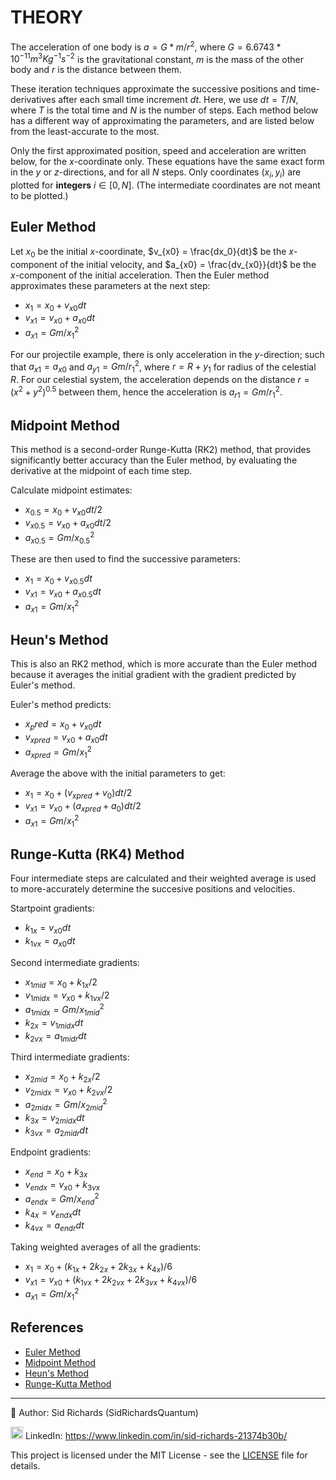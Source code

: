 # THEORY

The acceleration of one body is $a = G * m / r^2$, where $G = 6.6743 * 10^{-11} m^3Kg^{-1}s^{-2}$ is the gravitational constant, $m$ is the mass of the other body and $r$ is the distance between them.

These iteration techniques approximate the successive positions and time-derivatives after each small time increment $dt$.
Here, we use $dt = T / N$, where $T$ is the total time and $N$ is the number of steps.
Each method below has a different way of approximating the parameters, and are listed below from the least-accurate to the most.

Only the first approximated position, speed and acceleration are written below, for the $x$-coordinate only.
These equations have the same exact form in the $y$ or $z$-directions, and for all $N$ steps.
Only coordinates $(x_i, y_i)$ are plotted for **integers** $i \in [0, N]$.
(The intermediate coordinates are not meant to be plotted.)

## Euler Method

Let $x_0$ be the initial $x$-coordinate, $v_{x0} = \frac{dx_0}{dt}$ be the $x$-component of the initial velocity, and $a_{x0} = \frac{dv_{x0}}{dt}$ be the $x$-component of the initial acceleration. Then the Euler method approximates these parameters at the next step:
- $x_1 = x_0 + v_{x0} dt$
- $v_{x1} = v_{x0} + a_{x0} dt$
- $a_{x1} = G m / x_1^2$

For our projectile example, there is only acceleration in the $y$-direction; such that $a_{x1} = a_{x0}$ and $a_{y1} = G m / r_1^2$, where $r = R + y_1$ for radius of the celestial $R$.
For our celestial system, the acceleration depends on the distance $r = (x^2 + y^2)^{0.5}$ between them, hence the acceleration is $a_{r1} = G m / r_1^2$.

## Midpoint Method

This method is a second-order Runge-Kutta (RK2) method, that provides significantly better accuracy than the Euler method, by evaluating the derivative at the midpoint of each time step.

Calculate midpoint estimates:
- $x_{0.5} = x_0 + v_{x0} dt / 2$
- $v_{x0.5} = v_{x0} + a_{x0} dt / 2$
- $a_{x0.5} = G m / x_{0.5}^2$

These are then used to find the successive parameters:
- $x_1 = x_0 + v_{x0.5} dt$
- $v_{x1} = v_{x0} + a_{x0.5} dt$
- $a_{x1} = G m / x_1^2$

## Heun's Method

This is also an RK2 method, which is more accurate than the Euler method because it averages the initial gradient with the gradient predicted by Euler's method.

Euler's method predicts:
- $x_pred = x_0 + v_{x0} dt$
- $v_{xpred} = v_{x0} + a_{x0} dt$
- $a_{xpred} = G m / x_1^2$

Average the above with the initial parameters to get:
- $x_1 = x_0 + (v_{xpred} + v_{0}) dt / 2$
- $v_{x1} = v_{x0} + (a_{xpred} + a_{0}) dt / 2$
- $a_{x1} = G m / x_1^2$

## Runge-Kutta (RK4) Method

Four intermediate steps are calculated and their weighted average is used to more-accurately determine the succesive positions and velocities.

Startpoint gradients:
- $k_{1x} = v_{x0} dt$
- $k_{1vx} = a_{x0} dt$

Second intermediate gradients:
- $x_{1mid} = x_0 + k_{1x} / 2$
- $v_{1midx} = v_{x0} + k_{1vx} / 2$
- $a_{1midx} = G m / x_{1mid}^2$
- $k_{2x} = v_{1midx} dt$
- $k_{2vx} = a_{1midr} dt$

Third intermediate gradients:
- $x_{2mid} = x_0 + k_{2x} / 2$
- $v_{2midx} = v_{x0} + k_{2vx} / 2$
- $a_{2midx} = G m / x_{2mid}^2$
- $k_{3x} = v_{2midx} dt$
- $k_{3vx} = a_{2midr} dt$

Endpoint gradients:
- $x_{end} = x_0 + k_{3x}$
- $v_{endx} = v_{x0} + k_{3vx}$
- $a_{endx} = G m / x_{end}^2$
- $k_{4x} = v_{endx} dt$
- $k_{4vx} = a_{endr} dt$

Taking weighted averages of all the gradients:
- $x_1 = x_0 + (k_{1x} + 2k_{2x} + 2k_{3x} + k_{4x}) / 6$
- $v_{x1} = v_{x0} + (k_{1vx} + 2k_{2vx} + 2k_{3vx} + k_{4vx}) / 6$
- $a_{x1} = G m / x_1^2$

## References

- [Euler Method](https://en.m.wikipedia.org/wiki/Euler_method)
- [Midpoint Method](https://en.m.wikipedia.org/wiki/Midpoint_method)
- [Heun's Method](https://en.wikipedia.org/wiki/Heun%27s_method)
- [Runge-Kutta Method](https://en.m.wikipedia.org/wiki/Runge–Kutta_methods)

---

📘 Author: Sid Richards (SidRichardsQuantum)

<img src="https://cdn.jsdelivr.net/gh/devicons/devicon/icons/linkedin/linkedin-original.svg" width="20" /> LinkedIn: https://www.linkedin.com/in/sid-richards-21374b30b/

This project is licensed under the MIT License - see the [LICENSE](LICENSE) file for details.
